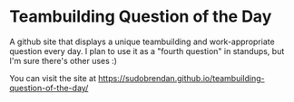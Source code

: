 # Teambuilding Question of the Day

A github site that displays a unique teambuilding and work-appropriate question every day. I plan to use it as a "fourth question" in standups, but I'm sure there's other uses :)

You can visit the site at https://sudobrendan.github.io/teambuilding-question-of-the-day/
